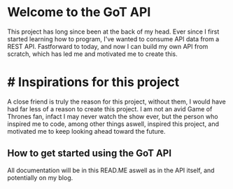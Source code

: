 # Welcome to the GoT API

This project has long since been at the back of my head. Ever since I first started learning how to program, I've wanted to
consume API data from a REST API. Fastforward to today, and now I
can build my own API from scratch, which has led me and motivated
me to create this.

# # Inspirations for this project

A close friend is truly the reason for this project, without
them, I would have had far less of a reason to create this
project. I am not an avid Game of Thrones fan, infact I may never
watch the show ever, but the person who inspired me to code,
among other things aswell, inspired this project, and motivated me to keep looking ahead toward the future.

## How to get started using the GoT API

All documentation will be in this READ.ME aswell as in the API
itself, and potentially on my blog.